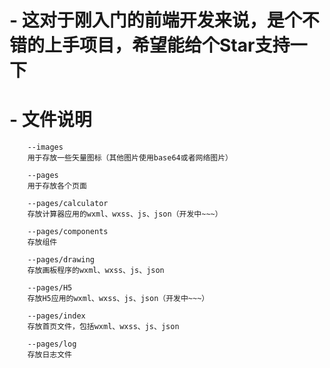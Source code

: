 # - 这对于刚入门的前端开发来说，是个不错的上手项目，希望能给个Star支持一下

# - 文件说明
        --images   
        用于存放一些矢量图标（其他图片使用base64或者网络图片）
        
        --pages    
        用于存放各个页面
        
        --pages/calculator
        存放计算器应用的wxml、wxss、js、json（开发中~~~）
        
        --pages/components
        存放组件

        --pages/drawing
        存放画板程序的wxml、wxss、js、json
        
        --pages/H5
        存放H5应用的wxml、wxss、js、json（开发中~~~）
        
        --pages/index
        存放首页文件，包括wxml、wxss、js、json
        
        --pages/log
        存放日志文件
        

        
        
